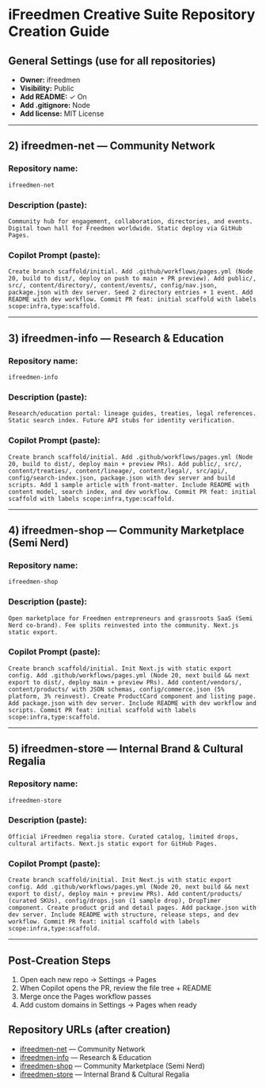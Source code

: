 # iFreedmen Creative Suite Repository Creation Guide

## General Settings (use for all repositories)

- **Owner:** ifreedmen
- **Visibility:** Public  
- **Add README:** ✓ On
- **Add .gitignore:** Node
- **Add license:** MIT License

---


## 2) ifreedmen-net — Community Network

### Repository name:
```
ifreedmen-net
```

### Description (paste):
```
Community hub for engagement, collaboration, directories, and events. Digital town hall for Freedmen worldwide. Static deploy via GitHub Pages.
```

### Copilot Prompt (paste):
```
Create branch scaffold/initial. Add .github/workflows/pages.yml (Node 20, build to dist/, deploy on push to main + PR preview). Add public/, src/, content/directory/, content/events/, config/nav.json, package.json with dev server. Seed 2 directory entries + 1 event. Add README with dev workflow. Commit PR feat: initial scaffold with labels scope:infra,type:scaffold.
```

---

## 3) ifreedmen-info — Research & Education

### Repository name:
```
ifreedmen-info
```

### Description (paste):
```
Research/education portal: lineage guides, treaties, legal references. Static search index. Future API stubs for identity verification.
```

### Copilot Prompt (paste):
```
Create branch scaffold/initial. Add .github/workflows/pages.yml (Node 20, build to dist/, deploy main + preview PRs). Add public/, src/, content/treaties/, content/lineage/, content/legal/, src/api/, config/search-index.json, package.json with dev server and build scripts. Add 1 sample article with front-matter. Include README with content model, search index, and dev workflow. Commit PR feat: initial scaffold with labels scope:infra,type:scaffold.
```

---

## 4) ifreedmen-shop — Community Marketplace (Semi Nerd)

### Repository name:
```
ifreedmen-shop
```

### Description (paste):
```
Open marketplace for Freedmen entrepreneurs and grassroots SaaS (Semi Nerd co-brand). Fee splits reinvested into the community. Next.js static export.
```

### Copilot Prompt (paste):
```
Create branch scaffold/initial. Init Next.js with static export config. Add .github/workflows/pages.yml (Node 20, next build && next export to dist/, deploy main + preview PRs). Add content/vendors/, content/products/ with JSON schemas, config/commerce.json (5% platform, 3% reinvest). Create ProductCard component and listing page. Add package.json with dev server. Include README with dev workflow and scripts. Commit PR feat: initial scaffold with labels scope:infra,type:scaffold.
```

---

## 5) ifreedmen-store — Internal Brand & Cultural Regalia

### Repository name:
```
ifreedmen-store
```

### Description (paste):
```
Official iFreedmen regalia store. Curated catalog, limited drops, cultural artifacts. Next.js static export for GitHub Pages.
```

### Copilot Prompt (paste):
```
Create branch scaffold/initial. Init Next.js with static export config. Add .github/workflows/pages.yml (Node 20, next build && next export to dist/, deploy main + preview PRs). Add content/products/ (curated SKUs), config/drops.json (1 sample drop), DropTimer component. Create product grid and detail pages. Add package.json with dev server. Include README with structure, release steps, and dev workflow. Commit PR feat: initial scaffold with labels scope:infra,type:scaffold.
```

---


## Post-Creation Steps

1. Open each new repo → Settings → Pages
2. When Copilot opens the PR, review the file tree + README  
3. Merge once the Pages workflow passes
4. Add custom domains in Settings → Pages when ready

## Repository URLs (after creation)

- [ifreedmen-net](https://github.com/ifreedmen/ifreedmen-net) — Community Network
- [ifreedmen-info](https://github.com/ifreedmen/ifreedmen-info) — Research & Education
- [ifreedmen-shop](https://github.com/ifreedmen/ifreedmen-shop) — Community Marketplace (Semi Nerd)
- [ifreedmen-store](https://github.com/ifreedmen/ifreedmen-store) — Internal Brand & Cultural Regalia
